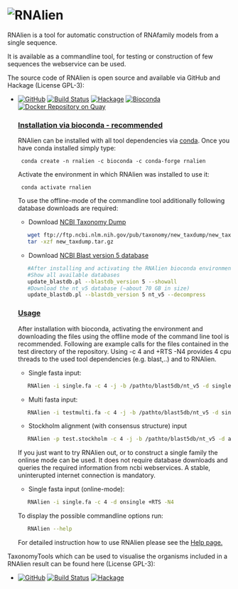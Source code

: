![RNAlien](http://www.tbi.univie.ac.at/~egg/RNAlien.png "RNAlien") 
=========
RNAlien is a tool for automatic construction of RNAfamily models from a single sequence.

It is available as a commandline tool, for testing or construction of few sequences the webservice can be used.

The source code of RNAlien is open source and available via GitHub and Hackage (License GPL-3):

*   [![GitHub](https://img.shields.io/github/tag/eggzilla/RNAlien.svg)](https://github.com/eggzilla/RNAlien) [![Build Status](https://travis-ci.org/eggzilla/RNAlien.svg?branch=master)](https://travis-ci.org/eggzilla/RNAlien) [![Hackage](https://img.shields.io/hackage/v/RNAlien.svg)](https://hackage.haskell.org/package/RNAlien) [![Bioconda](https://anaconda.org/bioconda/rnalien/badges/version.svg)](https://anaconda.org/bioconda/rnalien) [![Docker Repository on Quay](https://quay.io/repository/biocontainers/RNAlien/status "Docker Repository on Quay")](https://quay.io/repository/repository/biocontainers/RNAlien)


    ### <u>Installation via bioconda - recommended</u>

     RNAlien can be installed with all tool dependencies via [conda](https://conda.io/docs/install/quick.html). Once you have conda installed simply type:

         conda create -n rnalien -c bioconda -c conda-forge rnalien

     Activate the environment in which RNAlien was installed to use it:

         conda activate rnalien
    
    To use the offline-mode of the commandline tool additionally following database downloads are required:
    
    *  Download [NCBI Taxonomy Dump](ftp://ftp.ncbi.nlm.nih.gov/pub/taxonomy/new_taxdump/new_taxdump.tar.gz)
    ```bash
       wget ftp://ftp.ncbi.nlm.nih.gov/pub/taxonomy/new_taxdump/new_taxdump.tar.gz
       tar -xzf new_taxdump.tar.gz
    ```

    *  Download [NCBI Blast version 5 database](https://ftp.ncbi.nlm.nih.gov/blast/db/v5)
    ```bash
       #After installing and activating the RNAlien bioconda environment use update_blastdb.pl
       #Show all available databases
       update_blastdb.pl --blastdb_version 5 --showall
       #Download the nt_v5 database (~about 70 GB in size)
       update_blastdb.pl --blastdb_version 5 nt_v5 --decompress 
    ```
    
    ### <u>Usage</u>
    
    After installation with bioconda, activating the environment and downloading the files using the offline mode of the command line tool is recommended.
    Following are example calls for the files contained in the test directory of the repository.
    Using -c 4 and  +RTS -N4 provides 4 cpu threads to the used tool dependencies (e.g. blast,..) and to RNAlien.
    * Single fasta input:
    ```bash
       RNAlien -i single.fa -c 4 -j -b /pathto/blast5db/nt_v5 -d single -w /pathto/new_taxdump/taxidlineage.dmp +RTS -N4
    ```
    
    * Multi fasta input: 
    
    ```bash
       RNAlien -i testmulti.fa -c 4 -j -b /pathto/blast5db/nt_v5 -d single -w /pathto/new_taxdump/taxidlineage.dmp +RTS -N4
    ```
    
    * Stockholm alignment (with consensus structure) input
    ```bash
       RNAlien -p test.stockholm -c 4 -j -b /pathto/blast5db/nt_v5 -d aln -w /pathto/new_taxdump/taxidlineage.dmp +RTS -N4
    ```

    If you just want to try RNAlien out, or to construct a single family the onlinse mode can be used.
    It does not require database downloads and queries the required information from ncbi webservices.
    A stable, uninterupted internet connection is mandatory.

    * Single fasta input (online-mode):
    ```bash
       RNAlien -i single.fa -c 4 -d onsingle +RTS -N4
    ```
    To display the possible commandline options run:

    ```bash
       RNAlien --help
    ```    
    For detailed instruction how to use RNAlien please see the [Help page.](http://rna.tbi.univie.ac.at/rnalien/help)

TaxonomyTools which can be used to visualise the organisms included in a RNAlien result can be found here (License GPL-3):

*   [![GitHub](https://img.shields.io/github/tag/eggzilla/TaxonomyTools.svg)](https://github.com/eggzilla/TaxonomyTools) [![Build Status](https://travis-ci.org/eggzilla/TaxonomyTools.svg?branch=master)](https://travis-ci.org/eggzilla/TaxonomyTools) [![Hackage](https://img.shields.io/hackage/v/TaxonomyTools.svg)](https://hackage.haskell.org/package/RNAlien)

